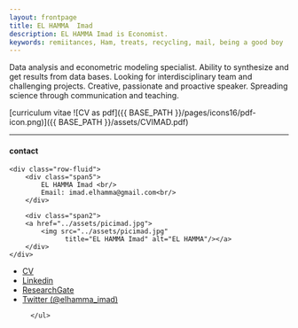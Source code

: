 ```yaml
---
layout: frontpage
title: EL HAMMA  Imad
description: EL HAMMA Imad is Economist. 
keywords: remiitances, Ham, treats, recycling, mail, being a good boy
---
```


Data analysis and econometric modeling specialist. Ability to synthesize and get results from data bases. Looking for interdisciplinary team and challenging projects. Creative, passionate and proactive speaker. Spreading science through communication and teaching.

[curriculum vitae ![CV as pdf]({{ BASE_PATH }}/pages/icons16/pdf-icon.png)]({{ BASE_PATH }}/assets/CVIMAD.pdf)<br/>


---


<div class="container">
<h4><a name="Contact"></a>contact</h4>

    <div class="row-fluid">
        <div class="span5">
            EL HAMMA Imad <br/>
            Email: imad.elhamma@gmail.com<br/>
        </div>

        <div class="span2">
        <a href="../assets/picimad.jpg">
            <img src="../assets/picimad.jpg"
                  title="EL HAMMA Imad" alt="EL HAMMA"/></a>
        </div>
    </div>
</div>

<div class="navbar">
  <div class="navbar-inner">
      <ul class="nav">
          <li><a href="{{ BASE_PATH }}/assets/CVIMAD.pdf">CV</a></li>
          <li><a href="https://www.linkedin.com/in/imad-el-hamma-87b21820/">Linkedin</a></li>
          <li><a href="https://www.researchgate.net/"> ResearchGate </a></li>
          <li><a href="https://twitter.com/elhamma_imad">Twitter (@elhamma_imad)</a></li>
          
      </ul>
  </div>
</div>
